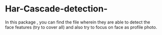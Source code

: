 # Har-Cascade-detection-
In this package , you can find the file wherein they are able to detect the face features (try to cover all) and also try to focus on face as profile photo.
